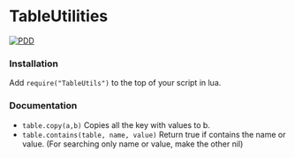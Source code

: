 # TableUtilities
[![PDD](https://img.shields.io/badge/LPCX01-blue)](https://docs.google.com/document/d/1hqyJxjJS13CjTQ4bT9UbYy7BaQCj0XmwsxE7TUx7wrU/edit?usp=drivesdk)

### Installation
Add `require("TableUtils")` to the top of your script in lua.

### Documentation
- `table.copy(a,b)`
    Copies all the key with values to b.
- `table.contains(table, name, value)`
    Return true if contains the name or value. (For searching only name or value, make the other nil)
